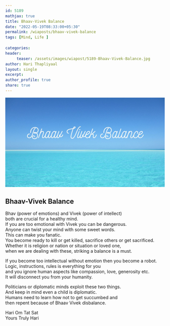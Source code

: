 ```yaml
--- 
id: 5189
mathjax: true  
title: Bhaav-Vivek Balance
date: "2022-05-19T08:33:00+05:30"
permalink: /wiaposts/bhaav-vivek-balance
tags: [Mind, Life ]    

categories: 
header:
     teaser: /assets/images/wiapost/5189-Bhaav-Vivek-Balance.jpg
author: Hari Thapliyaal 
layout: single 
excerpt:  
author_profile: true 
share: true 
---
```


![Bhaav-Vivek Balance](/assets/images/wiapost/5189-Bhaav-Vivek-Balance.jpg)     
   
## Bhaav-Vivek Balance   
        
Bhav (power of emotions) and Vivek (power of intellect)     
both are crucial for a healthy mind.     
If you are too emotional with Vivek you can be dangerous.     
Anyone can twist your mind with some sweet words.     
This can make you fanatic.     
You become ready to kill or get killed, sacrifice others or get sacrificed.     
Whether it is religion or nation or situation or loved one,    
when we are dealing with these, striking a balance is a must.     
    
If you become too intellectual without emotion then you become a robot.     
Logic, instructions, rules is everything for you     
and you ignore human aspects like compassion, love, generosity etc.     
It will disconnect you from your humanity.    
     
Politicians or diplomatic minds exploit these two things.     
And keep in mind even a child is diplomatic.     
Humans need to learn how not to get succumbed and     
then repent because of Bhaav Vivek disbalance.     
    
Hari Om Tat Sat     
Yours Truly Hari    
